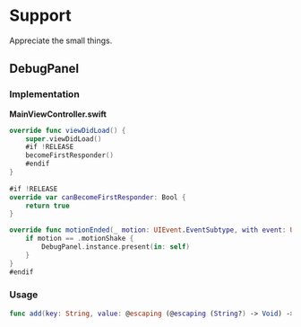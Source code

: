 # Support

Appreciate the small things. 

## DebugPanel

### Implementation

**MainViewController.swift**

```swift
override func viewDidLoad() {
    super.viewDidLoad()        
    #if !RELEASE
    becomeFirstResponder()
    #endif
}
    
#if !RELEASE
override var canBecomeFirstResponder: Bool {
    return true
}

override func motionEnded(_ motion: UIEvent.EventSubtype, with event: UIEvent?) {
    if motion == .motionShake {
        DebugPanel.instance.present(in: self)
    }
}
#endif
```

### Usage

```swift
func add(key: String, value: @escaping (@escaping (String?) -> Void) -> Void)
```